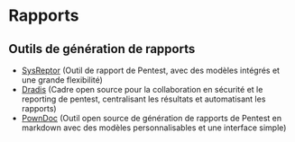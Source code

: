 # Rapports

## Outils de génération de rapports

  - [SysReptor](https://dudix.tech/sysreptor/) (Outil de rapport de Pentest, avec des modèles intégrés et une grande flexibilité)
  - [Dradis](https://dradis.com/ce/) (Cadre open source pour la collaboration en sécurité et le reporting de pentest, centralisant les résultats et automatisant les rapports)
  - [PownDoc](https://github.com/toniblyx/pownboard) (Outil open source de génération de rapports de Pentest en markdown avec des modèles personnalisables et une interface simple)

